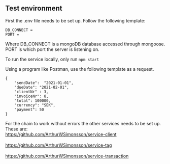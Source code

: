 ## Test environment
First the .env file needs to be set up. Follow the following template:

```
DB_CONNECT =
PORT = 
```
Where DB_CONNECT is a mongoDB database accessed through mongoose.
PORT is which port the server is listening on.

To run the service locally, only run ```npm start```


Using a program like Postman, use the following template as a request.

``` 
{
    "sendDate":  "2021-01-01",
    "dueDate": "2021-02-01",
    "clientNr" : 3,
    "invoiceNr": 8,
    "total": 100000,
    "currency": "SEK",
    "payment": 50
} 
```
For the chain to work without errors the other services needs to be set up. These are: 
<br>https://github.com/ArthurWSimonsson/service-client  
<br>https://github.com/ArthurWSimonsson/service-tag  
<br>https://github.com/ArthurWSimonsson/service-transaction  
